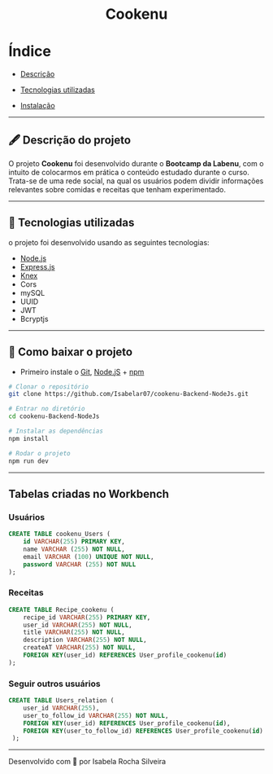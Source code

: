 <h1 align="center">
    Cookenu
</h1>

# Índice

- [Descrição](#-Descrição-do-projeto)

- [Tecnologias utilizadas](#-Tecnologias-utilizadas)

- [Instalação](#-Como-baixar-o-projeto)

---

## 🖋 Descrição do projeto

O projeto **Cookenu** foi desenvolvido durante o **Bootcamp da Labenu**, com o intuito de colocarmos em prática o conteúdo estudado durante o curso. Trata-se de uma rede social, na qual os usuários podem dividir informações relevantes sobre comidas e receitas que tenham experimentado. 

---

## 🚀 Tecnologias utilizadas

o projeto foi desenvolvido usando as seguintes tecnologias:

- [Node.js](https://nodejs.org/pt-br/docs/)
- [Express.js](http://expressjs.com/pt-br/)
- [Knex](http://knexjs.org/)
- Cors
- mySQL
- UUID
- JWT
- Bcryptjs

---

## 💾 Como baixar o projeto

- Primeiro instale o [Git](https://git-scm.com/), [Node.jS](https://nodejs.org/pt-br/download/) + [npm](https://www.npmjs.com/get-npm)
```bash
# Clonar o repositório
git clone https://github.com/Isabelar07/cookenu-Backend-NodeJs.git

# Entrar no diretório
cd cookenu-Backend-NodeJs

# Instalar as dependências
npm install

# Rodar o projeto
npm run dev
```

---

## Tabelas criadas no Workbench

### Usuários
```sql
CREATE TABLE cookenu_Users (
    id VARCHAR(255) PRIMARY KEY,
    name VARCHAR (255) NOT NULL,
    email VARCHAR (100) UNIQUE NOT NULL,
    password VARCHAR (255) NOT NULL
);
```

### Receitas
```sql
CREATE TABLE Recipe_cookenu (
    recipe_id VARCHAR(255) PRIMARY KEY,
    user_id VARCHAR(255) NOT NULL,
    title VARCHAR(255) NOT NULL,
    description VARCHAR(255) NOT NULL,
    createAT VARCHAR(255) NOT NULL,
    FOREIGN KEY(user_id) REFERENCES User_profile_cookenu(id) 
);
```

### Seguir outros usuários
```sql
CREATE TABLE Users_relation (
    user_id VARCHAR(255),
    user_to_follow_id VARCHAR(255) NOT NULL,
    FOREIGN KEY(user_id) REFERENCES User_profile_cookenu(id),
    FOREIGN KEY(user_to_follow_id) REFERENCES User_profile_cookenu(id)
 );
```

---

Desenvolvido com 🧡 por Isabela Rocha Silveira
